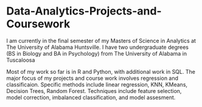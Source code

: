 # Data-Analytics-Projects-and-Coursework

I am currently in the final semester of my Masters of Science in Analytics at The University of Alabama Huntsville.
I have two undergraduate degrees (BS in Biology and BA in Psychology) from The University of Alabama in Tuscaloosa

Most of my work so far is in R and Python, with additional work in SQL. The major focus of my projects and course work
involves regression and classificaion. Specific methods include linear regression, KNN, KMeans, Decision Trees, 
Random Forest. Techniques include feature selection, model correction, imbalanced classification, and model assesment.
